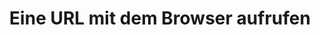 ---
layout: accessing-url
uid: aurl
title: Eine URL mit dem Browser aufrufen
description: Folgendes passiert, wenn Sie eine URL im Browser eintippen und 'Enter' drücken.
permalink: /:collection/tutorials/:name/

p-1: Sie geben eine URL in die Adressleiste des Browsers ein und drücken 'Enter'. Als erstes wird der Browser einem bestimmten Verfahren folgen, um die Internet Protocol-Adresse des Servers zu ermitteln, der Zugriff auf den Inhalt der Website hat, die Sie besuchen möchten. 

p-2: Bestimmt haben Sie schon von der Internet Protocol-Adresse als <b>IP-Adresse</b> gehört. Die IP-Adresse ist eine Nummer, die einen mit dem Internet verbundenen Server eindeutig identifiziert. Beim Internet wiederum, handelt es sich lediglich um ein Netzwerk von Computern, welche das Internet Protocol verwenden, um miteinander zu kommunizieren. Machen Sie sich keine Sorgen um das Internet Protocol, die Details der IP-Adressen oder das Verfahren, um diese zu erhalten. Beim Abrufen von IP-Adressen kommuniziert Ihr Browser mit verschiedenen Servern des Domain Name Systems, auch bekannt als <b>DNS</b>. Das ist im Prinzip alles, was es zu wissen gibt. 

image-1: accessing-url-1_de.png

image-2: accessing-url-2_de.png

image-3: accessing-url-3_de.png

p-3: Sobald Ihr Browser die IP-Adresse des Servers kennt, mit dem er kommunizieren muss, sendet er einen sogenannten <b>Request</b> an diesen Server. Der Browser fragt nach einer ersten <b>Response</b> vom Server, die dem Browser mitteilt, was er anzeigen soll und ob er dazu zusätzliche <b>Ressourcen</b> anfordern soll oder nicht.

p-4: Der Server hingegen prüft, welche Aktionen durchgeführt werden müssen, um den Request des Browsers zu beantworten. Möglicherweise ist die vom Browser angeforderte Ressource bereits vorbereitet und kann unmittelbar bereitgestellt werden. Oder der Request wird an das sogenannte <b>Backend</b> der Webseite übergeben, die Sie besuchen möchten. Sie müssen nicht auf die Details eines Backends eingehen. Merken Sie sich nur, dass im Backend unendlich viele verschiedene Prozesse ablaufen können, um die Response des Servers an den Browsers zu erstellen. Dies kann eine Prüfung sein, ob Sie überhaupt berechtigt sind, die Ressource anzufordern. Es kann auch beinhalten, eine oder mehrere Datenbanken abzufragen, zusätzliche Requests an andere Server zu stellen, einige Berechnungen durchzuführen usw.

p-5: Angenommen, Sie sind berechtigt, die Anfrage zu stellen und besuchen eine normale Website mit Inhalten für Menschen (im Gegensatz zu Inhalten für andere Computerprogramme), wird der Server die Anfrage wahrscheinlich mit <b>HTML</b> (Hypertext Markup Language) beantworten. Machen Sie sich vorerst keine Sorgen um die Details von HTML. Es handelt sich dabei lediglich um ein Format, um Website-Inhalte so zu strukturieren, dass Browser sie problemlos darstellen können.

p-6: Sie sollten jedoch wissen, dass diese initiale HTML-Response normalerweise zusätzliche URLs mit Ressourcen auflistet, die Ihr Browser ebenfalls anfordern muss, um die Website korrekt darzustellen. Dazu gehören <b>Bilder</b>, <b>CSS</b> (Cascading Style Sheets) mit Informationen zur Darstellung des HTML (z.B. Farben, Schriftgrössen, Abstände zwischen Absätzen usw.) und <b>JavaScript</b>-Code mit Anweisungen zur Interaktion mit der Website (was passiert beim Klick auf einen Button usw.). Ihr Browser prüft also diese HTML-Response, sucht nach URLs zusätzlicher Ressourcen und bezieht diese auf die gleiche Weise wie die initiale HTML-Response. Diese zusätzlichen Ressourcen befinden sich übrigens nicht zwingenderweise an derselben IP-Adresse wie die Website, die sie aufrufen. 

image-4: accessing-url-4_de.png

image-5: accessing-url-5_de.png

image-6: accessing-url-6_de.png

p-7: Inzwischen hat Ihr Browser alle erforderlichen Requests durchgeführt und hoffentlich alle erforderlichen Ressourcen erhalten, um die Website korrekt darzustellen. Alle diese Ressourcen befinden sich jetzt auf Ihrem Computer und bilden das <b>Frontend</b> der Website.

image-7: accessing-url-7_de.png

h-3: Randnotiz

p-8: Dieses Tutorial ist motiviert durch ein Missverständnis, das mir im Zusammenhang mit Websites manchmal begegnet. Wenn Sie im Browser eine URL eingeben und 'Enter' tippen, dann ist es <b>nicht</b> so, dass Sie einen Server besuchen und sich die Website ankucken, wie sie auf diesem Server läuft. Ihr Browser holt sich lediglich die benötigten Informationen vom Server, speichert diese auf Ihrem Computer und zeigt Ihnen alles an.

p-9: Jetzt können Sie sagen&#58; <i>"Moment mal, unser Unternehmen verwendet Google Analytics und dort kann ich genau sehen, wie viele Leute sich gerade auf unserer Website befinden und wie sie damit interagieren! Die Leute sind eindeutig aktiv <b>auf</b> unserer Website."</i>

p-10: Wenn Ihre Website Google Analytics verwendet, fordern die Browser Ihrer Website-Besucher beim Zugriff auf Ihre Website einen von Google bereitgestellten Javascript-Code an (als Teil der zusätzlichen Ressourcen, die für die Website benötigt werden). Dieser Code ist eigentlich ein Computerprogramm, das von den Browsern Ihrer Website-Besucher ausgeführt wird. Es teilt den Browsern jeweils mit, was bei einem Klick auf die Website zu tun ist. Jedes Mal, wenn jemand einen Klick ausführt, weist das Programm den Browser an, einige Informationen an die Google Analytics-Server zu senden. Dies können Informationen darüber sein, was sie angeklickt haben, wie weit sie auf der Seite nach unten gescrollt haben, welche Art von Browser sie verwenden usw. Ihr Google Analytics-Dashboard fordert andererseits ständig seine eigenen Server an, um Ihnen die neuesten Daten anzuzeigen, die von den Browsern Ihrer Website-Besucher empfangen wurden. Solange Ihre Website-Besucher mit der Website interagieren, die sie von Ihrem Server angefordert haben, senden deren Browser auch Daten an die Server von Google Analytics. Daher teilt Ihnen Google Analytics mit, dass sich gerade jemand auf Ihrer Website befindet. Es sind jedoch Programme, die von den Browsern Ihrer Website-Besucher ausgeführt werden und Informationen an die Google-Server senden.
---
